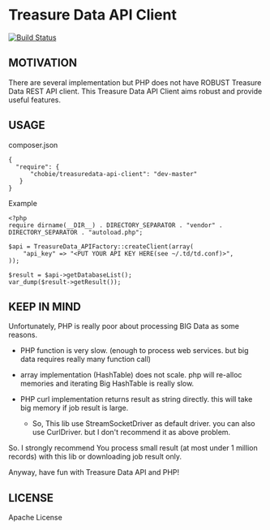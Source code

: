 # Treasure Data API Client

[![Build Status](https://secure.travis-ci.org/chobie/treasuredata-api-client.png)](http://travis-ci.org/chobie/treasuredata-api-client)


MOTIVATION
--------------------------

There are several implementation but PHP does not have ROBUST Treasure Data REST API client.
This Treasure Data API Client aims robust and provide useful features.

USAGE
--------------------------

composer.json

````
{
  "require": {
      "chobie/treasuredata-api-client": "dev-master"
   }
}
````


Example

````
<?php
require dirname(__DIR__) . DIRECTORY_SEPARATOR . "vendor" . DIRECTORY_SEPARATOR . "autoload.php";

$api = TreasureData_APIFactory::createClient(array(
    "api_key" => "<PUT YOUR API KEY HERE(see ~/.td/td.conf)>",
));

$result = $api->getDatabaseList();
var_dump($result->getResult());
````

KEEP IN MIND
-------------------------

Unfortunately, PHP is really poor about processing BIG Data as some reasons.

* PHP function is very slow. (enough to process web services. but big data requires really many function call)
* array implementation (HashTable) does not scale. php will re-alloc memories and iterating Big HashTable is really slow.
* PHP curl implementation returns result as string directly. this will take big memory if job result is large.

  * So, This lib use StreamSocketDriver as default driver. you can also use CurlDriver. but I don't recommend it as above problem.

So. I strongly recommend You process small result (at most under 1 million records) with this lib or downloading job result only.

Anyway, have fun with Treasure Data API and PHP!

LICENSE
--------------------------

Apache License
